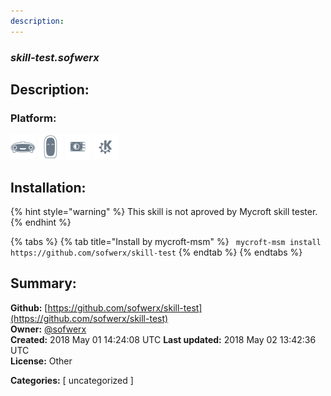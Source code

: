 ```yaml
---
description: 
---
```


### _skill-test.sofwerx_  
## Description:  
  
  
  
### Platform:  
 ![Mark I](../.gitbook/assets/mark-1-icon.png)  ![Mark II](../.gitbook/assets/mark-2-icon.png)  ![Picroft](../.gitbook/assets/picroft-icon.png)  ![plasmoid](../.gitbook/assets/kde.png)   
## Installation:  
{% hint style="warning" %}
This skill is not aproved by Mycroft skill tester.
{% endhint %}
    
{% tabs %}
{% tab title="Install by mycroft-msm" %}
``` mycroft-msm install https://github.com/sofwerx/skill-test```
{% endtab %}
  {% endtabs %}
    
## Summary:  
**Github:** [https://github.com/sofwerx/skill-test](https://github.com/sofwerx/skill-test)  
**Owner:** [@sofwerx](https://github.com/sofwerx)  
**Created:** 2018 May 01 14:24:08 UTC  **Last updated:** 2018 May 02 13:42:36 UTC  
**License:** Other  
  
**Categories:** [ uncategorized ]   
